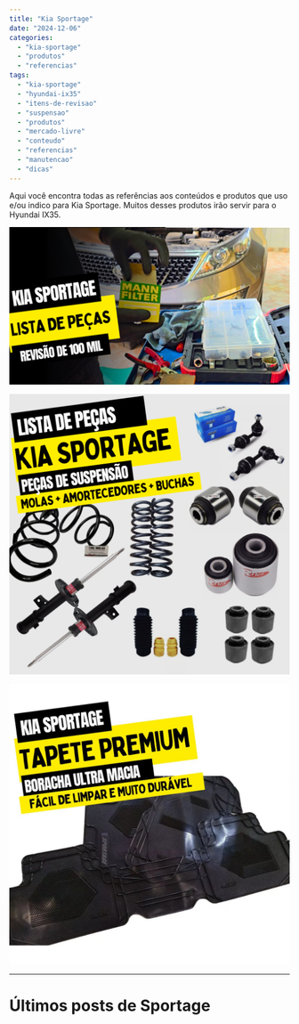 ```yaml
---
title: "Kia Sportage"
date: "2024-12-06"
categories:
  - "kia-sportage"
  - "produtos"
  - "referencias"
tags:
  - "kia-sportage"
  - "hyundai-ix35"
  - "itens-de-revisao"
  - "suspensao"
  - "produtos"
  - "mercado-livre"
  - "conteudo"
  - "referencias"
  - "manutencao"
  - "dicas"
---
```


Aqui você encontra todas as referências aos conteúdos e produtos que uso e/ou indico para Kia Sportage. Muitos desses produtos irão servir para o Hyundai IX35.

[![](media/youtube-16-1.png?w=723)](https://garagemdomadeira.com/itens-de-revisao-kia-sportage/)

[![](media/banner-square-1.png?w=723)](https://garagemdomadeira.com/suspensao-kia-sportage-2015/)

[![](media/banner-square.jpg?w=1024)](https://mercadolivre.com/sec/1bV7jZi)

* * *

# Últimos posts de Sportage
